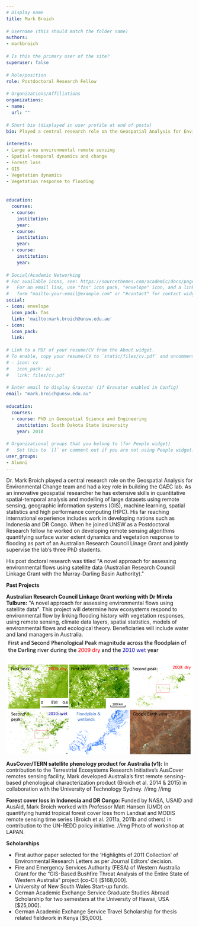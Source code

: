 ```yaml
---
# Display name
title: Mark Broich

# Username (this should match the folder name)
authors:
- markbroich

# Is this the primary user of the site?
superuser: false

# Role/position
role: Postdoctoral Research Fellow

# Organizations/Affiliations
organizations:
- name: 
  url: ""

# Short bio (displayed in user profile at end of posts)
bio: Played a central research role on the Geospatial Analysis for Environmental Change team and had a key role in building the GAEC lab.

interests:
- Large area environmental remote sensing
- Spatial-temporal dynamics and change
- Forest loss
- GIS
- Vegetation dynamics
- Vegetation response to flooding


education:
  courses:
  - course: 
    institution: 
    year: 
  - course: 
    institution: 
    year: 
  - course: 
    institution: 
    year: 

# Social/Academic Networking
# For available icons, see: https://sourcethemes.com/academic/docs/page-builder/#icons
#   For an email link, use "fas" icon pack, "envelope" icon, and a link in the
#   form "mailto:your-email@example.com" or "#contact" for contact widget.
social:
- icon: envelope
  icon_pack: fas
  link: 'mailto:mark.broich@unsw.edu.au'
- icon: 
  icon_pack: 
  link: 

# Link to a PDF of your resume/CV from the About widget.
# To enable, copy your resume/CV to `static/files/cv.pdf` and uncomment the lines below.
# - icon: cv
#   icon_pack: ai
#   link: files/cv.pdf

# Enter email to display Gravatar (if Gravatar enabled in Config)
email: "mark.broich@unsw.edu.au"

education:
  courses:
  - course: PhD in Geospatial Science and Engineering
    institution: South Dakota State University
    year: 2010

# Organizational groups that you belong to (for People widget)
#   Set this to `[]` or comment out if you are not using People widget.
user_groups:
- Alumni
---
```


Dr. Mark Broich played a central research role on the Geospatial Analysis for Environmental Change team and had a key role in building the GAEC lab. As an innovative geospatial researcher he has extensive skills in quantitative spatial-temporal analysis and modelling of large datasets using remote sensing, geographic information systems (GIS), machine learning, spatial statistics and high performance computing (HPC). His far reaching international experience includes work in developing nations such as Indonesia and DR Congo. When he joined UNSW as a Postdoctoral Research fellow he worked on developing remote sensing algorithms quantifying surface water extent dynamics and vegetation response to flooding as part of an Australian Research Council Linage Grant and jointly supervise the lab’s three PhD students. 

His post doctoral research was titled "A novel approach for assessing environmental flows using satellite data (Australian Research Council Linkage Grant with the Murray-Darling Basin Authority)."

<b>Past Projects</b>

<b>Australian Research Council Linkage Grant working with Dr Mirela Tulbure:</b> "A novel approach for assessing environmental flows using satellite data". This project will determine how ecosystems respond to environmental flow by linking flooding history with vegetation responses, using remote sensing, climate data layers, spatial statistics, models of environmental flows and ecological theory. Beneficiaries will include water and land managers in Australia.
<img src="darling_river.png" alt="image is not available">

<b>AusCover/TERN satellite phenology product for Australia (v1):</b> In contribution to the Terrestrial Ecosystems Research Initiative’s AusCover remotes sensing facility, Mark developed Australia’s first remote sensing-based phenological characterization product (Broich et al. 2014 & 2015) in collaboration with the University of Technology Sydney.
//img
//img

<b>Forest cover loss in Indonesia and DR Congo:</b> Funded by NASA, USAID and AusAid, Mark Broich worked with Professor Matt Hansen (UMD) on quantifying humid tropical forest cover loss from Landsat and MODIS remote sensing time series (Broich et al. 2011a, 2011b and others) in contribution to the UN-REDD policy initiative.
//img
Photo of workshop at LAPAN. 

<b>Scholarships</b>
- First author paper selected for the ‘Highlights of 2011 Collection’ of Environmental Research Letters as per Journal Editors’ decision.
- Fire and Emergency Services Authority (FESA) of Western Australia Grant for the “GIS-Based Bushfire Threat Analysis of the Entire State of Western Australia” project (co-CI) [$168,000].
- University of New South Wales Start-up funds.
- German Academic Exchange Service Graduate Studies Abroad Scholarship for two semesters at the University of Hawaii, USA [$25,000].
- German Academic Exchange Service Travel Scholarship for thesis related fieldwork in Kenya [$5,000].
